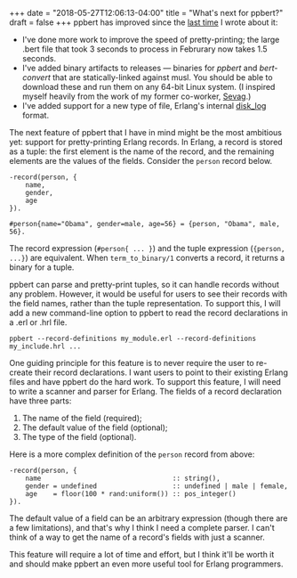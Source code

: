 +++
date = "2018-05-27T12:06:13-04:00"
title = "What's next for ppbert?"
draft = false
+++
ppbert has improved since the [last time](https://vfoley.xyz/ppbert/) I wrote about it:

- I've done more work to improve the speed of pretty-printing; the large .bert file that took 3 seconds to process in Februrary now takes 1.5 seconds.
- I've added binary artifacts to releases — binaries for *ppbert* and *bert-convert* that are statically-linked against musl.  You should be able to download these and run them on any 64-bit Linux system.  (I inspired myself heavily from the work of my former co-worker, [Sevag](https://github.com/sevagh/pq).)
- I've added support for a new type of file, Erlang's internal [disk_log](http://erlang.org/doc/man/disk_log.html) format.

The next feature of ppbert that I have in mind might be the most ambitious yet: support for pretty-printing Erlang records.  In Erlang, a record is stored as a tuple: the first element is the name of the record, and the remaining elements are the values of the fields.  Consider the `person` record below.

```
-record(person, {
    name,
    gender,
    age
}).

#person{name="Obama", gender=male, age=56} = {person, "Obama", male, 56}.
```

The record expression (`#person{ ... }`) and the tuple expression (`{person, ...}`) are equivalent.  When `term_to_binary/1` converts a record, it returns a binary for a tuple.

ppbert can parse and pretty-print tuples, so it can handle records without any problem.  However, it would be useful for users to see their records with the field names, rather than the tuple representation.  To support this, I will add a new command-line option to ppbert to read the record declarations in a .erl or .hrl file.

```
ppbert --record-definitions my_module.erl --record-definitions my_include.hrl ...
```

One guiding principle for this feature is to never require the user to re-create their record declarations.  I want users to point to their existing Erlang files and have ppbert do the hard work.  To support this feature, I will need to write a scanner and parser for Erlang.  The fields of a record declaration have three parts:

1. The name of the field (required);
2. The default value of the field (optional);
3. The type of the field (optional).

Here is a more complex definition of the `person` record from above:

```
-record(person, {
    name                                 :: string(),
    gender = undefined                   :: undefined | male | female,
    age    = floor(100 * rand:uniform()) :: pos_integer()
}).
```

The default value of a field can be an arbitrary expression (though there are a few limitations), and that's why I think I need a complete parser.  I can't think of a way to get the name of a record's fields with just a scanner.

This feature will require a lot of time and effort, but I think it'll be worth it and should make ppbert an even more useful tool for Erlang programmers.
